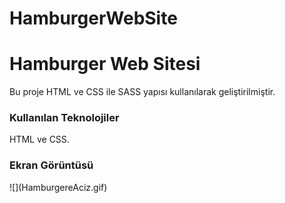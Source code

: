 # HamburgerWebSite
<h1>Hamburger Web Sitesi</h1>

Bu proje HTML ve CSS ile SASS yapısı kullanılarak geliştirilmiştir. 

<h3>Kullanılan Teknolojiler</h3>

HTML ve CSS.

<h3>Ekran Görüntüsü</h3>
![](HamburgereAciz.gif)